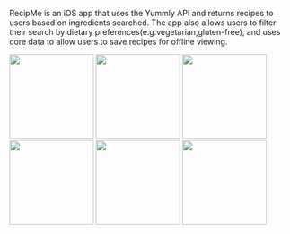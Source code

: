 RecipMe is an iOS app that uses the Yummly API and returns recipes to users based on ingredients searched. The app also allows users to filter their search by dietary preferences(e.g.vegetarian,gluten-free), and uses core data to allow users to save recipes for offline viewing.

<p align="left">
  <img src="https://raw.github.com/DanielGrosman/RecipeApp/master/Screenshots/Launch-Screen.jpg" width="150"/>
  <img src="https://raw.github.com/DanielGrosman/RecipeApp/master/Screenshots/Saved-Recipes-Empty.jpg" width="150"/>
  <img src="https://raw.github.com/DanielGrosman/RecipeApp/master/Screenshots/Search-Screen.jpg" width="150"/>
  <img src="https://raw.github.com/DanielGrosman/RecipeApp/master/Screenshots/Filter.jpg" width="150"/>
  <img src="https://raw.github.com/DanielGrosman/RecipeApp/master/Screenshots/Search-Recipes-Screen.jpg" width="150"/>
  <img src="https://raw.github.com/DanielGrosman/RecipeApp/master/Screenshots/Saved-Recipes-Full.jpg" width="150"/>
</p>
